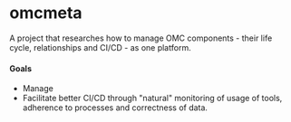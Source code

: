 #  omcmeta
A project that researches how to manage OMC components - their life cycle, relationships and CI/CD - as one platform.

#### Goals
 - Manage
 - Facilitate better CI/CD through "natural" monitoring of usage of tools, adherence to processes and correctness of data.

<!--stackedit_data:
eyJoaXN0b3J5IjpbOTM1NDk4NTZdfQ==
-->